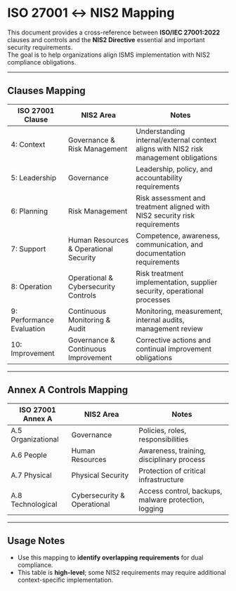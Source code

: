 # ISO 27001 ↔ NIS2 Mapping

This document provides a cross-reference between **ISO/IEC 27001:2022** clauses and controls and the **NIS2 Directive** essential and important security requirements.  
The goal is to help organizations align ISMS implementation with NIS2 compliance obligations.

---

## Clauses Mapping

| ISO 27001 Clause | NIS2 Area | Notes |
|-----------------|-----------|-------|
| 4: Context | Governance & Risk Management | Understanding internal/external context aligns with NIS2 risk management obligations |
| 5: Leadership | Governance | Leadership, policy, and accountability requirements |
| 6: Planning | Risk Management | Risk assessment and treatment aligned with NIS2 security risk requirements |
| 7: Support | Human Resources & Operational Security | Competence, awareness, communication, and documentation requirements |
| 8: Operation | Operational & Cybersecurity Controls | Risk treatment implementation, supplier security, operational processes |
| 9: Performance Evaluation | Continuous Monitoring & Audit | Monitoring, measurement, internal audits, management review |
| 10: Improvement | Governance & Continuous Improvement | Corrective actions and continual improvement obligations |

---

## Annex A Controls Mapping

| ISO 27001 Annex A | NIS2 Area | Notes |
|------------------|-----------|-------|
| A.5 Organizational | Governance | Policies, roles, responsibilities |
| A.6 People | Human Resources | Awareness, training, disciplinary process |
| A.7 Physical | Physical Security | Protection of critical infrastructure |
| A.8 Technological | Cybersecurity & Operational | Access control, backups, malware protection, logging |

---

## Usage Notes

- Use this mapping to **identify overlapping requirements** for dual compliance.  
- This table is **high-level**; some NIS2 requirements may require additional context-specific implementation.
